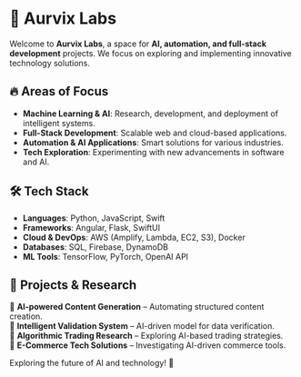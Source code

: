 # 🧩 Aurvix Labs

Welcome to **Aurvix Labs**, a space for **AI, automation, and full-stack development** projects. We focus on exploring and implementing innovative technology solutions.

## 🔥 Areas of Focus
- **Machine Learning & AI**: Research, development, and deployment of intelligent systems.
- **Full-Stack Development**: Scalable web and cloud-based applications.
- **Automation & AI Applications**: Smart solutions for various industries.
- **Tech Exploration**: Experimenting with new advancements in software and AI.

## 🛠 Tech Stack
- **Languages**: Python, JavaScript, Swift
- **Frameworks**: Angular, Flask, SwiftUI
- **Cloud & DevOps**: AWS (Amplify, Lambda, EC2, S3), Docker
- **Databases**: SQL, Firebase, DynamoDB
- **ML Tools**: TensorFlow, PyTorch, OpenAI API

## 🚀 Projects & Research
🔹 **AI-powered Content Generation** – Automating structured content creation.  
🔹 **Intelligent Validation System** – AI-driven model for data verification.  
🔹 **Algorithmic Trading Research** – Exploring AI-based trading strategies.  
🔹 **E-Commerce Tech Solutions** – Investigating AI-driven commerce tools.

Exploring the future of AI and technology! 🚀
